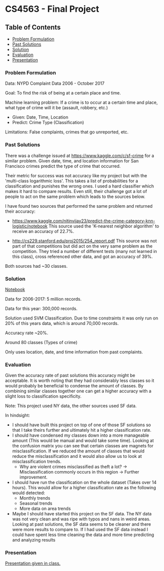 # CS4563 - Final Project

## Table of Contents  
* [Problem Formulation](#problem-formulation)
* [Past Solutions](#past-solutions)
* [Solution](#solution)
* [Evaluation](#evaluation)
* [Presentation](#presentation)


### Problem Formulation
Data:	NYPD Complaint Data 2006 - October 2017

Goal: 	To find the risk of being at a certain place and time.

Machine learning problem: 
If a crime is to occur at a certain time and place, what type of crime will it be (assault, robbery, etc.)

* Given: Date, Time, Location
* Predict: Crime Type (Classification)

Limitations: False complaints, crimes that go unreported, etc.

### Past Solutions

There was a challenge issued at https://www.kaggle.com/c/sf-crime for a similar problem. Given date, time, and location information for San Francisco crimes predict the type of crime that occurred.

Their metric for success was not accuracy like my project but with the 'multi-class logarithmic loss'. This takes a list of probabilities for a classification and punishes the wrong ones. I used a hard classifier which makes it hard to compare results. Even still, their challenge got a lot of people to act on the same problem which leads to the sources below.

I have found two sources that performed the same problem and returned their accuracy:

* https://www.kaggle.com/nitinvijay23/predict-the-crime-category-knn-logistic/notebook
This source used the 'K-nearest neighbor algorithm' to receive an accuracy of 22.7%.

* http://cs229.stanford.edu/proj2015/254_report.pdf
This source was not part of that competitions but did act on the very same problem as the competition. They tried a number of different tests (many not learned in this class), cross referenced other data, and got an accuracy of 39%.

Both sources had ~30 classes.

### Solution
[Notebook](Crime_Project.ipynb)

Data for 2006-2017: 5 million records.

Data for this year: 300,000 records.

Solution used SVM Classification. Due to time constraints it was only run on 20% of this years data, which is around 70,000 records.

Accuracy rate ~20%. 

Around 80 classes (Types of crime)

Only uses location, date, and time information from past complaints.

### Evaluation

Given the accuracy rate of past solutions this accuracy might be acceptable. It is worth noting that they had considerably less classes so it would probably be beneficial to condense the amount of classes. By combining similar classes together one can get a higher accuracy with a slight loss to classification specificity.

Note: This project used NY data, the other sources used SF data.

In hindsight:
- I should have built this project on top of one of those SF solutions so that I take theirs further and ultimately hit a higher classification rate.
- I should have condensed my classes down into a more manageable amount (This would be manual and would take some time). Looking at the confusion matrix you can see that certain classes are magnets for misclassification. If we reduced the amount of classes that would reduce the misclassification and it would also allow us to look at misclassification trends.
  - Why are violent crimes misclassified as theft a lot?
 -> Misclassification commonly occurs in this region -> Further improvement.
- I should have run the classification on the whole dataset (Takes over 14 hours). This would allow for a higher classification rate as the following would detected:
  - Monthly trends
  - Seasonal trends
  - More data on area trends
- Maybe I should have started this project on the SF data. The NY data was not very clean and was ripe with typos and nans in weird areas. Looking at past solutions, the SF data seems to be cleaner and there were more results to compare to. If I had used the SF data instead I could have spent less time cleaning the data and more time predicting and analyzing results

### Presentation
[Presentation given in class.](ML_Presentation.pdf)
